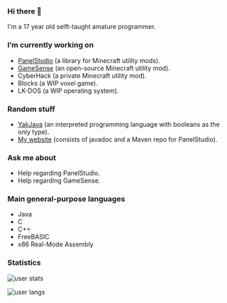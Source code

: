 ### Hi there 👋
I'm a 17 year old selft-taught amature programmer.

### I’m currently working on
* [PanelStudio](https://github.com/lukflug/PanelStudio) (a library for Minecraft utility mods).
* [GameSense](https://github.com/IUDevman/gamesense-client) (an open-source Minecraft utility mod).
* CyberHack (a private Minecraft utility mod).
* Blocks (a WIP voxel game).
* LK-DOS (a WIP operating system).

### Random stuff
* [YakJava](https://github.com/lukflug/yakjava) (an interpreted programming language with booleans as the only type).
* [My website](https://lukflug.github.io) (consists of javadoc and a Maven repo for PanelStudio).

### Ask me about
* Help regarding PanelStudio.
* Help regarding GameSense.

### Main general-purpose languages
* Java
* C
* C++
* FreeBASIC
* x86 Real-Mode Assembly

### Statistics
![user stats](https://github-readme-stats.vercel.app/api?username=lukflug&count_private=true&show_icons=true)

![user langs](https://github-readme-stats.vercel.app/api/top-langs/?username=lukflug)
